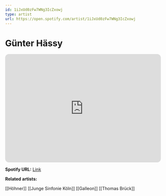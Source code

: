 ```yaml
---
id: 1iJxUd0zFw7WNg3IcZxowj
type: artist
url: https://open.spotify.com/artist/1iJxUd0zFw7WNg3IcZxowj
---
```

# Günter Hässy

<iframe style="border-radius:12px" src="https://open.spotify.com/embed/artist/1iJxUd0zFw7WNg3IcZxowj" width="100%" height="352" frameBorder="0" allowfullscreen="" allow="autoplay; clipboard-write; encrypted-media; fullscreen; picture-in-picture" loading="lazy"></iframe>

**Spotify URL:** [Link](https://open.spotify.com/artist/1iJxUd0zFw7WNg3IcZxowj)

**Related artists:**

[[Höhner]]
[[Junge Sinfonie Köln]]
[[Galleon]]
[[Thomas Brück]]
